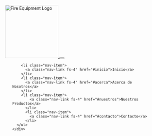<body class="bg-light">
    <div class="container-lg">
        <nav class="navbar navbar-expand-lg bg-danger navbar-dark bg-dark">
  <div class="container-fluid">
    <a class="navbar-brand" href="#">
        <img src="./images/fireEquipmentLogo.png" alt="Fire Equipment Logo" width="175" height="175">
    </a>
    <button class="navbar-toggler" type="button" data-bs-toggle="collapse" data-bs-target="#navbarNav" aria-controls="navbarNav" aria-expanded="false" aria-label="Toggle navigation">
      <span class="navbar-toggler-icon"></span>
    </button>
    <div class="collapse navbar-collapse" id="navbarNav">
      <ul class="navbar-nav">
        
        <li class="nav-item">
          <a class="nav-link fs-4" href="#inicio">Inicio</a>
        </li>
        <li class="nav-item">
          <a class="nav-link fs-4" href="#acerca">Acerca de Nosotros</a>
        </li>
        <li class="nav-item">
            <a class="nav-link fs-4" href="#nuestros">Nuestros Productos</a>
          </li>
          <li class="nav-item">
            <a class="nav-link fs-4" href="#contacto">Contacto</a>
          </li>
      </ul>
    </div>
  </div>
</nav>